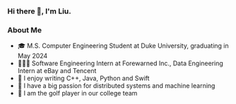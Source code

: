 ### Hi there 👋, I'm Liu.
### About Me
- 🎓 M.S. Computer Engineering Student at Duke University, graduating in May 2024
- 👩🏻‍💻 Software Engineering Intern at Forewarned Inc., Data Engineering Intern at eBay and Tencent
- 🌉 I enjoy writing C++, Java, Python and Swift
- 🌄 I have a big passion for distributed systems and machine learning
- 🥳 I am the golf player in our college team
### 
<!--
**LiuSuen/LiuSuen** is a ✨ _special_ ✨ repository because its `README.md` (this file) appears on your GitHub profile.

Here are some ideas to get you started:

- 🔭 I’m currently working on ...
- 🌱 I’m currently learning ...
- 👯 I’m looking to collaborate on ...
- 🤔 I’m looking for help with ...
- 💬 Ask me about ...
- 📫 How to reach me: ...
- 😄 Pronouns: ...
- ⚡ Fun fact: ...
-->
